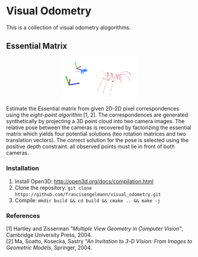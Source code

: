 # Visual Odometry
This is a collection of visual odometry alogorithms.

## Essential Matrix

<p align="center"><img width="40%" src="data/essential_matrix.png" /></p>

Estimate the Essential matrix from given 2D-2D pixel correspondences using the *eight-point algorithm* [1, 2]. 
The correspondences are generated synthetically by projecting a 3D point cloud into two camera images.
The relative pose between the cameras is recovered by factorizing the essential matrix which yields four potential solutions (teo rotation matrices and two translation vectors).
The correct solution for the pose is selected using the positive depth constraint: all observed points must lie in front of both cameras.

### Installation
1. Install Open3D: http://open3d.org/docs/compilation.html  
2. Clone the repository: ```git clone https://github.com/francisengelmann/visual_odometry.git```
3. Compile: ```mkdir build && cd build && cmake .. && make -j```

### References
[1] Hartley and Zisserman *"Multiple View Geometry in Computer Vision"*, Cambridge University Press, 2004.  
[2] Ma, Soatto, Kosecka, Sastry *"An Invitation to 3-D Vision: From Images to Geometric Models*, Springer, 2004.
